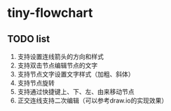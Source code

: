 # tiny-flowchart

## TODO list

1. 支持设置连线箭头的方向和样式
2. 支持双击节点编辑节点的文字
3. 支持节点文字设置文字样式（加粗、斜体）
4. 支持节点旋转
5. 支持通过快捷键上、下、左、由来移动节点
7. 正交连线支持二次编辑（可以参考draw.io的实现效果）
